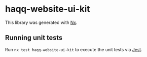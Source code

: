 # haqq-website-ui-kit

This library was generated with [Nx](https://nx.dev).

## Running unit tests

Run `nx test haqq-website-ui-kit` to execute the unit tests via [Jest](https://jestjs.io).
